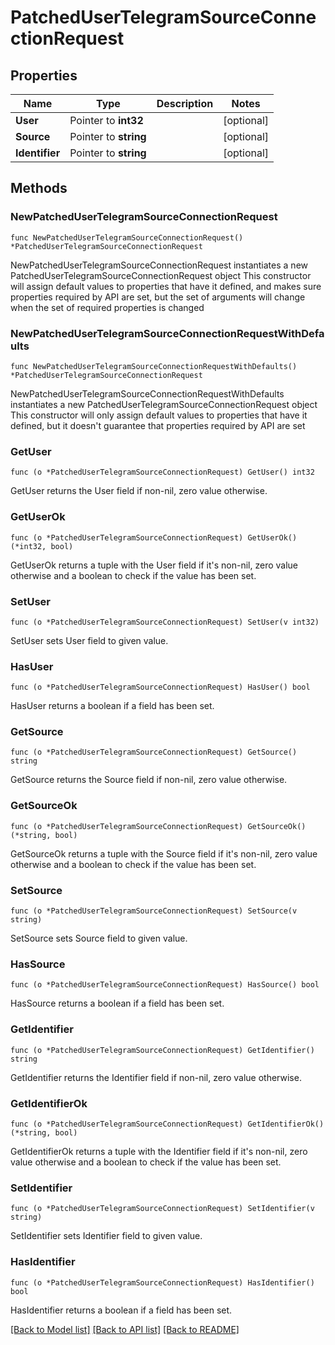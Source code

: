 # PatchedUserTelegramSourceConnectionRequest

## Properties

Name | Type | Description | Notes
------------ | ------------- | ------------- | -------------
**User** | Pointer to **int32** |  | [optional] 
**Source** | Pointer to **string** |  | [optional] 
**Identifier** | Pointer to **string** |  | [optional] 

## Methods

### NewPatchedUserTelegramSourceConnectionRequest

`func NewPatchedUserTelegramSourceConnectionRequest() *PatchedUserTelegramSourceConnectionRequest`

NewPatchedUserTelegramSourceConnectionRequest instantiates a new PatchedUserTelegramSourceConnectionRequest object
This constructor will assign default values to properties that have it defined,
and makes sure properties required by API are set, but the set of arguments
will change when the set of required properties is changed

### NewPatchedUserTelegramSourceConnectionRequestWithDefaults

`func NewPatchedUserTelegramSourceConnectionRequestWithDefaults() *PatchedUserTelegramSourceConnectionRequest`

NewPatchedUserTelegramSourceConnectionRequestWithDefaults instantiates a new PatchedUserTelegramSourceConnectionRequest object
This constructor will only assign default values to properties that have it defined,
but it doesn't guarantee that properties required by API are set

### GetUser

`func (o *PatchedUserTelegramSourceConnectionRequest) GetUser() int32`

GetUser returns the User field if non-nil, zero value otherwise.

### GetUserOk

`func (o *PatchedUserTelegramSourceConnectionRequest) GetUserOk() (*int32, bool)`

GetUserOk returns a tuple with the User field if it's non-nil, zero value otherwise
and a boolean to check if the value has been set.

### SetUser

`func (o *PatchedUserTelegramSourceConnectionRequest) SetUser(v int32)`

SetUser sets User field to given value.

### HasUser

`func (o *PatchedUserTelegramSourceConnectionRequest) HasUser() bool`

HasUser returns a boolean if a field has been set.

### GetSource

`func (o *PatchedUserTelegramSourceConnectionRequest) GetSource() string`

GetSource returns the Source field if non-nil, zero value otherwise.

### GetSourceOk

`func (o *PatchedUserTelegramSourceConnectionRequest) GetSourceOk() (*string, bool)`

GetSourceOk returns a tuple with the Source field if it's non-nil, zero value otherwise
and a boolean to check if the value has been set.

### SetSource

`func (o *PatchedUserTelegramSourceConnectionRequest) SetSource(v string)`

SetSource sets Source field to given value.

### HasSource

`func (o *PatchedUserTelegramSourceConnectionRequest) HasSource() bool`

HasSource returns a boolean if a field has been set.

### GetIdentifier

`func (o *PatchedUserTelegramSourceConnectionRequest) GetIdentifier() string`

GetIdentifier returns the Identifier field if non-nil, zero value otherwise.

### GetIdentifierOk

`func (o *PatchedUserTelegramSourceConnectionRequest) GetIdentifierOk() (*string, bool)`

GetIdentifierOk returns a tuple with the Identifier field if it's non-nil, zero value otherwise
and a boolean to check if the value has been set.

### SetIdentifier

`func (o *PatchedUserTelegramSourceConnectionRequest) SetIdentifier(v string)`

SetIdentifier sets Identifier field to given value.

### HasIdentifier

`func (o *PatchedUserTelegramSourceConnectionRequest) HasIdentifier() bool`

HasIdentifier returns a boolean if a field has been set.


[[Back to Model list]](../README.md#documentation-for-models) [[Back to API list]](../README.md#documentation-for-api-endpoints) [[Back to README]](../README.md)


